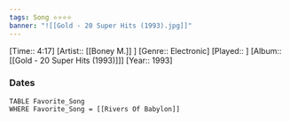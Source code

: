 ```yaml
---
tags: Song ⭐⭐⭐⭐ 
banner: "![[Gold - 20 Super Hits (1993).jpg]]"
---
```

[Time:: 4:17]
[Artist:: [[Boney M.]] ]
[Genre:: Electronic]
[Played:: ]
[Album:: [[Gold - 20 Super Hits (1993)]]]
[Year:: 1993]
### Dates
````dataview
TABLE Favorite_Song
WHERE Favorite_Song = [[Rivers Of Babylon]]
````